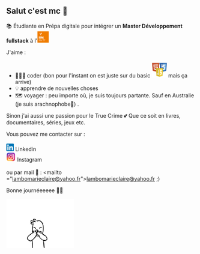 ## Salut c'est mc 🤗

📚 Étudiante en Prépa digitale pour intégrer un **Master Développement fullstack** à l'<img src="img/footer-iim.png" width=30px>   

J'aime :
* 👩🏾‍💻 coder (bon pour l'instant on est juste sur du basic <img src="img/logos.png" width=40px> mais ça arrive)
* 💡 apprendre de nouvelles choses
* 🗺 voyager : peu importe où, je suis toujours partante. Sauf en Australie (je suis arachnophobe🥲) .

Sinon j'ai aussi une passion pour le True Crime 💕 Que ce soit en livres, documentaires, séries, jeux etc.

Vous pouvez me contacter sur : <br/><br/>
<a href="https://www.linkedin.com/in/marie-claire-lambo-0838a917b/"><img src="img/174857.png" width=20px></a> Linkedin <br/>
<a href="https://www.instagram.com/_mtothec/"><img src="img/insta.png" width=25px></a> Instagram <br/><br/>
ou par mail 📩 : <mailto ="lambomarieclaire@yahoo.fr">lambomarieclaire@yahoo.fr</a> ;)

Bonne journéeeeee 🫶🏾 

<img src="img/giphy.gif" width=180px>

<!--
**fullmc/fullmc** is a ✨ _special_ ✨ repository because its `README.md` (this file) appears on your GitHub profile.

Here are some ideas to get you started: 

- 🔭 I’m currently working on ...
- 🌱 I’m currently learning ...
- 👯 I’m looking to collaborate on ...
- 🤔 I’m looking for help with ...
- 💬 Ask me about ...
- 📫 How to reach me: ...
- 😄 Pronouns: ...
- ⚡ Fun fact: ...
-->

